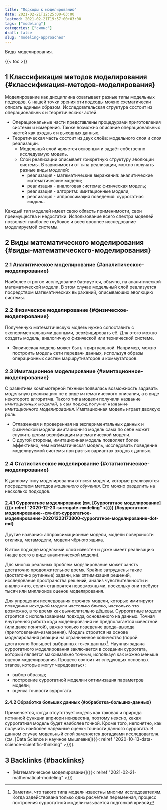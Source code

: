 ```yaml
---
title: "Подходы к моделированию"
date: 2021-02-21T12:25:00+03:00
lastmod: 2021-02-21T19:57:00+03:00
tags: ["modeling"]
categories: ["сиянс"]
draft: false
slug: "modeling-approaches"
---
```


Виды моделирования.

<!--more-->

{{< toc >}}


## <span class="section-num">1</span> Классификация методов моделирования {#классификация-методов-моделирования}

Моделирование как дисциплина охватывает разные типы модельных подходов. С нашей точки зрения эти
подходы можно схематически описать единым образом. Исследовательская структура
состоит из операциональных и теоретических частей.

-   Операциональные части представлены процедурами приготовления системы и измерения. Также возможно описание операциональных частей как входных и выходных данных.
-   Теоретическая часть состоит из двух слоёв: модельного слоя и слоя реализации.
    -   Модельный слой является основным и задаёт собственно исследуемую модель.
    -   Слой реализации описывает конкретную структуру эволюции системы. В зависимости от типа реализации, можно получать разные виды моделей:
        -   реализация - математические выражения: аналитические математические модели;
        -   реализация - аналоговая система: физическая модель;
        -   реализация - алгоритм: имитационные модели;
        -   реализация - аппроксимация поведения: суррогатная модель.

Каждый тип моделей имеет свою область применимости, свои преимущества и недостатки. Использование всего спектра моделей позволяет наиболее глубокое и всестороннее исследование моделируемой системы.


## <span class="section-num">2</span> Виды математического моделирования {#виды-математического-моделирования}


### <span class="section-num">2.1</span> Аналитическое моделирование {#аналитическое-моделирование}

Наиболее строгое исследование базируется, обычно, на аналитической математической модели. В этом случае
модельный слой реализуется посредством математических выражений, описывающих эволюцию системы.


### <span class="section-num">2.2</span> Физическое моделирование {#физическое-моделирование}

Полученную математическую модель нужно сопоставить с
экспериментальными данными, верифицировать её. Для этого можно создать
модель, аналогичную физической или технической системе.

-   Физическая модель может быть и виртуальной. Например, можно построить модель сети передачи данных, используя образы операционных систем маршрутизаторов и коммутаторов.


### <span class="section-num">2.3</span> Имитационное моделирование {#имитационное-моделирование}

С развитием компьютерной техники появилась возможность задавать
модельную реализацию не в виде математического описания, а в виде
некоторого алгоритма. Такого типа модели получили название _имитационных моделей_, а сам подход получил название _имитационного моделирования_.
Имитационная модель играет двоякую роль.

-   Отлаженная и проверенная на экспериментальных данных и физической модели имитационная модель сама по себе может служить целям верификации математической модели.
-   С другой стороны, имитационная модель позволяет более эффективно, чем математическая модель, исследовать поведение моделируемой системы при разных вариантах входных данных.


### <span class="section-num">2.4</span> Статистическое моделирование {#статистическое-моделирование}

К данному типу моделирования относят модели, которые реализуются посредством методов _машинного обучения_.
Его можно разделить на несколько подходов.


#### <span class="section-num">2.4.1</span> Суррогатное моделирование (см. [Суррогатное моделирование]({{< relref "2020-12-23-surrogate-modeling" >}})) {#суррогатное-моделирование--см-dot-суррогатное-моделирование-20201223173800-суррогатное-моделирование-dot-md}

Другие названия: аппроксимационные модели, модели поверхности отклика, метамодели,
модели чёрного ящика.

В этом подходе модельный слой известен и даже имеет реализацию (чаще всего в
виде аналитической модели).

Для многих реальных проблем моделирование может занять достаточно
продолжительное время.  Крайне затруднены такие (достаточно рутинные)
задачи, как оптимизация решений, исследование пространства решений,
анализ чувствительности и анализ «что, если» становятся невозможными,
поскольку они требуют тысяч или миллионов оценок моделирования.

Для упрощения исследования строятся модели, которые имитируют
поведение исходной модели настолько близко, насколько это возможно, в
то время как вычислительно дёшевы. Суррогатные модели строятся с
использованием подхода, основанного на данных. Точная внутренняя
работа кода моделирования не предполагается известной (или даже
понятой), важно только поведение ввода–вывода
(приготовления–измерения). Модель строится на основе моделирования
реакции на ограниченное количество (порой достаточно большое)
выбранных точек данных[^fn:1]. Научная задача суррогатного
моделирования заключается в создании суррогата, который является
максимально точным, используя как можно меньше оценок
моделирования. Процесс состоит из следующих основных этапов, которые
могут чередоваться:

-   выбор образца;
-   построение суррогатной модели и оптимизация параметров модели;
-   оценка точности суррогата.


#### <span class="section-num">2.4.2</span> Обработка больших данных {#обработка-больших-данных}

Применяется, когда отсутствует модель как таковая и
природа истинной функции априори неизвестна,
поэтому неясно, какая суррогатная модель будет наиболее точной. Кроме
того, непонятно, как получить наиболее надёжные оценки точности
данного суррогата. В данном случае модельный слой заменяется догадками
исследователя. (см. [Data Science и научное мышление]({{< relref "2020-10-13-data-science-scientific-thinking" >}})).


## <span class="section-num">3</span> Backlinks {#backlinks}

-   [Математическое моделирование]({{< relref "2021-02-21-mathematical-modeling" >}})

[^fn:1]: Заметим, что такого типа модели известны многим исследователям. Когда задействована только одна расчётная переменная, процесс построения суррогатной модели называется подгонкой кривой
